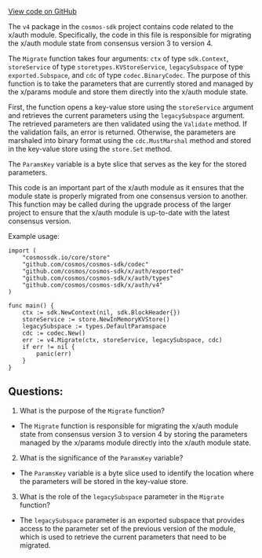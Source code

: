 [View code on GitHub](https://github.com/cosmos/cosmos-sdk/blob/main/x/auth/migrations/v4/migrate.go)

The `v4` package in the `cosmos-sdk` project contains code related to the x/auth module. Specifically, the code in this file is responsible for migrating the x/auth module state from consensus version 3 to version 4. 

The `Migrate` function takes four arguments: `ctx` of type `sdk.Context`, `storeService` of type `storetypes.KVStoreService`, `legacySubspace` of type `exported.Subspace`, and `cdc` of type `codec.BinaryCodec`. The purpose of this function is to take the parameters that are currently stored and managed by the x/params module and store them directly into the x/auth module state. 

First, the function opens a key-value store using the `storeService` argument and retrieves the current parameters using the `legacySubspace` argument. The retrieved parameters are then validated using the `Validate` method. If the validation fails, an error is returned. Otherwise, the parameters are marshaled into binary format using the `cdc.MustMarshal` method and stored in the key-value store using the `store.Set` method. 

The `ParamsKey` variable is a byte slice that serves as the key for the stored parameters. 

This code is an important part of the x/auth module as it ensures that the module state is properly migrated from one consensus version to another. This function may be called during the upgrade process of the larger project to ensure that the x/auth module is up-to-date with the latest consensus version. 

Example usage:

```
import (
    "cosmossdk.io/core/store"
    "github.com/cosmos/cosmos-sdk/codec"
    "github.com/cosmos/cosmos-sdk/x/auth/exported"
    "github.com/cosmos/cosmos-sdk/x/auth/types"
    "github.com/cosmos/cosmos-sdk/x/auth/v4"
)

func main() {
    ctx := sdk.NewContext(nil, sdk.BlockHeader{})
    storeService := store.NewInMemoryKVStore()
    legacySubspace := types.DefaultParamspace
    cdc := codec.New()
    err := v4.Migrate(ctx, storeService, legacySubspace, cdc)
    if err != nil {
        panic(err)
    }
}
```
## Questions: 
 1. What is the purpose of the `Migrate` function?
- The `Migrate` function is responsible for migrating the x/auth module state from consensus version 3 to version 4 by storing the parameters managed by the x/params module directly into the x/auth module state.

2. What is the significance of the `ParamsKey` variable?
- The `ParamsKey` variable is a byte slice used to identify the location where the parameters will be stored in the key-value store.

3. What is the role of the `legacySubspace` parameter in the `Migrate` function?
- The `legacySubspace` parameter is an exported subspace that provides access to the parameter set of the previous version of the module, which is used to retrieve the current parameters that need to be migrated.